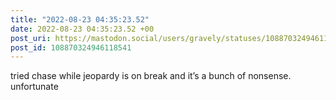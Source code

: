 ```yaml
---
title: "2022-08-23 04:35:23.52"
date: 2022-08-23 04:35:23.52 +00
post_uri: https://mastodon.social/users/gravely/statuses/108870324946118541
post_id: 108870324946118541
---
```

tried chase while jeopardy is on break and it’s a bunch of nonsense. unfortunate


